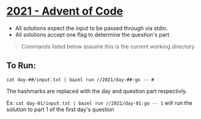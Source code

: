# [2021 - Advent of Code](https://adventofcode.com/2021)
* All solutions expect the input to be passed through via stdin.
* All solutions accept one flag to determine the question's part

> Commands listed below assume this is the current working directory

## To Run:
```cat day-##/input.txt | bazel run //2021/day-##:go -- #```

The hashmarks are replaced with the day and question part respectivly.

Ex: `cat day-01/input.txt | bazel run //2021/day-01:go -- 1` will run the solution to part 1 of the first day's question
